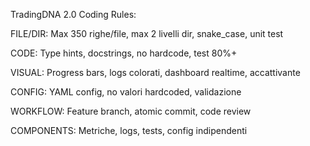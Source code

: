 TradingDNA 2.0 Coding Rules:

FILE/DIR:
Max 350 righe/file, max 2 livelli dir, snake_case, unit test

CODE:
Type hints, docstrings, no hardcode, test 80%+

VISUAL:
Progress bars, logs colorati, dashboard realtime, accattivante

CONFIG:
YAML config, no valori hardcoded, validazione

WORKFLOW:
Feature branch, atomic commit, code review

COMPONENTS:
Metriche, logs, tests, config indipendenti